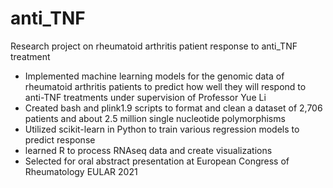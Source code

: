 # anti_TNF
Research project on rheumatoid arthritis patient response to anti_TNF treatment

- Implemented machine learning models for the genomic data of rheumatoid arthritis patients to predict how well they will respond to anti-TNF treatments under supervision of Professor Yue Li
- Created bash and plink1.9 scripts to format and clean a dataset of 2,706 patients and about 2.5 million single nucleotide polymorphisms
- Utilized scikit-learn in Python to train various regression models to predict response
- learned R to process RNAseq data and create visualizations
- Selected for oral abstract presentation at European Congress of Rheumatology EULAR 2021
